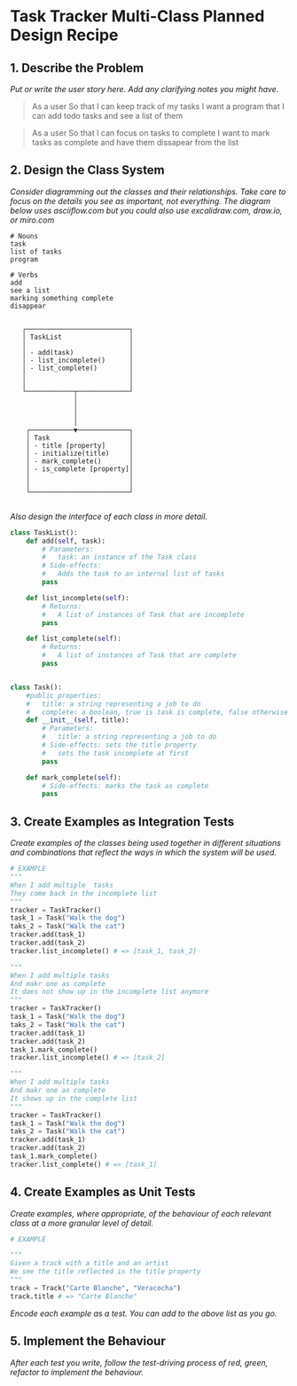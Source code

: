 # Task Tracker Multi-Class Planned Design Recipe

## 1. Describe the Problem

_Put or write the user story here. Add any clarifying notes you might have._
> As a user
> So that I can keep track of my tasks
> I want a program that I can add todo tasks and see a list of them 

> As a user
> So that I can focus on tasks to complete
> I want to mark tasks as complete and have them dissapear from the list

## 2. Design the Class System

_Consider diagramming out the classes and their relationships. Take care to
focus on the details you see as important, not everything. The diagram below
uses asciiflow.com but you could also use excalidraw.com, draw.io, or miro.com_

```
# Nouns
task
list of tasks
program

# Verbs 
add
see a list
marking something complete
disappear


   ┌──────────────────────────┐
   │ TaskList                 │
   │                          │
   │ - add(task)              │
   │ - list_incomplete()      │
   │ - list_complete()        │
   │                          │
   │                          │
   └────────────┬─────────────┘
                │
                │
                │
                │
    ┌───────────▼─────────────┐
    │ Task                    │
    │ - title [property]      │
    │ - initialize(title)     │
    │ - mark_complete()       │
    │ - is_complete [property]│
    │                         │
    │                         │
    └─────────────────────────┘


```

_Also design the interface of each class in more detail._

```python
class TaskList():
    def add(self, task):
        # Parameters:
        #   task: an instance of the Task class
        # Side-effects:
        #   Adds the task to an internal list of tasks
        pass

    def list_incomplete(self):
        # Returns:
        #   A list of instances of Task that are incomplete
        pass

    def list_complete(self):
        # Returns:
        #   A list of instances of Task that are complete
        pass


class Task():
    #public properties:
    #   title: a string representing a job to do
    #   complete: a boolean, true is task is complete, false otherwise
    def __init__(self, title):
        # Parameters:
        #   title: a string representing a job to do
        # Side-effects: sets the title property
        #   sets the task incomplete at first
        pass

    def mark_complete(self):
        # Side-effects: marks the task as complete
        pass

```

## 3. Create Examples as Integration Tests

_Create examples of the classes being used together in different situations and
combinations that reflect the ways in which the system will be used._

```python
# EXAMPLE
"""
When I add multiple  tasks
They come back in the incomplete list
"""
tracker = TaskTracker()
task_1 = Task("Walk the dog")
taks_2 = Task("Walk the cat")
tracker.add(task_1)
tracker.add(task_2)
tracker.list_incomplete() # => [task_1, task_2]

"""
When I add multiple tasks
And makr one as complete
It does not show up in the incomplete list anymore
"""
tracker = TaskTracker()
task_1 = Task("Walk the dog")
taks_2 = Task("Walk the cat")
tracker.add(task_1)
tracker.add(task_2)
task_1.mark_complete()
tracker.list_incomplete() # => [task_2]

"""
When I add multiple tasks
And makr one as complete
It shows up in the complete list
"""
tracker = TaskTracker()
task_1 = Task("Walk the dog")
taks_2 = Task("Walk the cat")
tracker.add(task_1)
tracker.add(task_2)
task_1.mark_complete()
tracker.list_complete() # => [task_1]
```

## 4. Create Examples as Unit Tests

_Create examples, where appropriate, of the behaviour of each relevant class at
a more granular level of detail._

```python
# EXAMPLE

"""
Given a track with a title and an artist
We see the title reflected in the title property
"""
track = Track("Carte Blanche", "Veracocha")
track.title # => "Carte Blanche"
```

_Encode each example as a test. You can add to the above list as you go._

## 5. Implement the Behaviour

_After each test you write, follow the test-driving process of red, green,
refactor to implement the behaviour._

